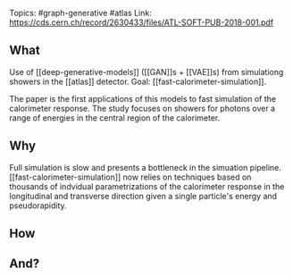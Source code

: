 Topics: #graph-generative #atlas
Link: https://cds.cern.ch/record/2630433/files/ATL-SOFT-PUB-2018-001.pdf


## What

Use of [[deep-generative-models]]  ([[GAN]]s + [[VAE]]s) from simulationg showers in the  [[atlas]] detector. Goal: [[fast-calorimeter-simulation]].

The paper is the first applications of this models to fast simulation of the calorimeter response. The study focuses on showers for photons over a range of energies in the central region of the calorimeter.

## Why

Full simulation is slow and presents a bottleneck in the simuation pipeline. [[fast-calorimeter-simulation]] now relies on techniques based on thousands of indvidual parametrizations of the calorimeter response in the longitudinal and transverse direction given  a single particle's energy and pseudorapidity. 

## How

## And?